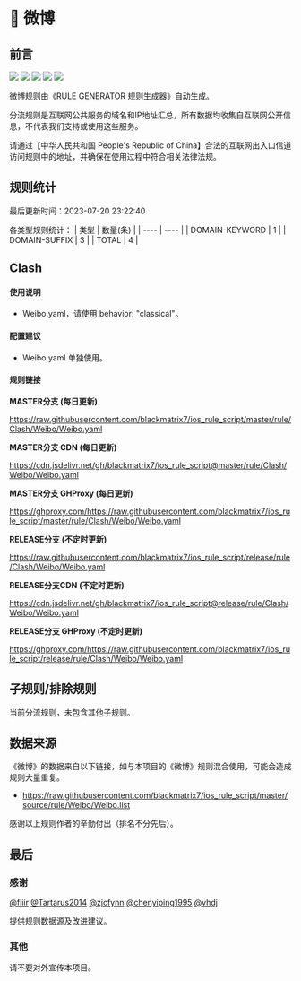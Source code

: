 # 🧸 微博

## 前言

![](https://shields.io/badge/-移除重复规则-ff69b4) ![](https://shields.io/badge/-DOMAIN与DOMAIN--SUFFIX合并-green) ![](https://shields.io/badge/-DOMAIN--SUFFIX间合并-critical) ![](https://shields.io/badge/-DOMAIN--SUFFIX与DOMAIN--KEYWORD合并-blue) ![](https://shields.io/badge/-IP--CIDR(6)合并-blueviolet) 

微博规则由《RULE GENERATOR 规则生成器》自动生成。

分流规则是互联网公共服务的域名和IP地址汇总，所有数据均收集自互联网公开信息，不代表我们支持或使用这些服务。

请通过【中华人民共和国 People's Republic of China】合法的互联网出入口信道访问规则中的地址，并确保在使用过程中符合相关法律法规。

## 规则统计

最后更新时间：2023-07-20 23:22:40

各类型规则统计：
| 类型 | 数量(条)  | 
| ---- | ----  |
| DOMAIN-KEYWORD | 1  | 
| DOMAIN-SUFFIX | 3  | 
| TOTAL | 4  | 


## Clash 

#### 使用说明
- Weibo.yaml，请使用 behavior: "classical"。

#### 配置建议
- Weibo.yaml 单独使用。

#### 规则链接
**MASTER分支 (每日更新)**

https://raw.githubusercontent.com/blackmatrix7/ios_rule_script/master/rule/Clash/Weibo/Weibo.yaml

**MASTER分支 CDN (每日更新)**

https://cdn.jsdelivr.net/gh/blackmatrix7/ios_rule_script@master/rule/Clash/Weibo/Weibo.yaml

**MASTER分支 GHProxy (每日更新)**

https://ghproxy.com/https://raw.githubusercontent.com/blackmatrix7/ios_rule_script/master/rule/Clash/Weibo/Weibo.yaml

**RELEASE分支 (不定时更新)**

https://raw.githubusercontent.com/blackmatrix7/ios_rule_script/release/rule/Clash/Weibo/Weibo.yaml

**RELEASE分支CDN (不定时更新)**

https://cdn.jsdelivr.net/gh/blackmatrix7/ios_rule_script@release/rule/Clash/Weibo/Weibo.yaml

**RELEASE分支 GHProxy (不定时更新)**

https://ghproxy.com/https://raw.githubusercontent.com/blackmatrix7/ios_rule_script/release/rule/Clash/Weibo/Weibo.yaml

## 子规则/排除规则


当前分流规则，未包含其他子规则。

## 数据来源

《微博》的数据来自以下链接，如与本项目的《微博》规则混合使用，可能会造成规则大量重复。

- https://raw.githubusercontent.com/blackmatrix7/ios_rule_script/master/source/rule/Weibo/Weibo.list


感谢以上规则作者的辛勤付出（排名不分先后）。

## 最后

### 感谢

[@fiiir](https://github.com/fiiir) [@Tartarus2014](https://github.com/Tartarus2014) [@zjcfynn](https://github.com/zjcfynn) [@chenyiping1995](https://github.com/chenyiping1995) [@vhdj](https://github.com/vhdj)

提供规则数据源及改进建议。

### 其他

请不要对外宣传本项目。